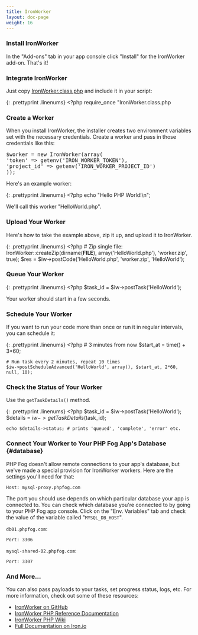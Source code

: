 ```yaml
---
title: IronWorker
layout: doc-page
weight: 16
---
```


### Install IronWorker

In the "Add-ons" tab in your app console click "Install" for the IronWorker add-on. That's it!

### Integrate IronWorker

Just copy [IronWorker.class.php](https://github.com/iron-io/iron_worker_php/blob/master/IronWorker.class.php) and include it in your script:

{: .prettyprint .linenums}
	<?php
	require_once "IronWorker.class.php

### Create a Worker

When you install IronWorker, the installer creates two environment variables set with the necessary credentials. Create a worker and pass in those credentials like this:

<pre class="prettyprint linenums:3 linenums">
$worker = new IronWorker(array(
'token' => getenv('IRON_WORKER_TOKEN'),
'project_id' => getenv('IRON_WORKER_PROJECT_ID')
));</pre>

Here's an example worker:

{: .prettyprint .linenums}
	<?php
	echo "Hello PHP World!\n";

We'll call this worker "HelloWorld.php".

### Upload Your Worker

Here's how to take the example above, zip it up, and upload it to IronWorker.

{: .prettyprint .linenums}
	<?php
	# Zip single file:
	IronWorker::createZip(dirname(__FILE__), array('HelloWorld.php'), 'worker.zip', true);
	$res = $iw->postCode('HelloWorld.php', 'worker.zip', 'HelloWorld');

###  Queue Your Worker

{: .prettyprint .linenums}
	<?php
	$task_id = $iw->postTask('HelloWorld');

Your worker should start in a few seconds.

### Schedule Your Worker

If you want to run your code more than once or run it in regular intervals, you can schedule it:

{: .prettyprint .linenums}
	<?php
	# 3 minutes from now
	$start_at = time() + 3*60;

	# Run task every 2 minutes, repeat 10 times
	$iw->postScheduleAdvanced('HelloWorld', array(), $start_at, 2*60, null, 10);

### Check the Status of Your Worker

Use the `getTaskDetails()` method.

{: .prettyprint .linenums}
	<?php
	$task_id = $iw->postTask('HelloWorld');
	$details = $iw->getTaskDetails($task_id);

	echo $details->status; # prints 'queued', 'complete', 'error' etc.

### Connect Your Worker to Your PHP Fog App's Database {#database}

PHP Fog doesn't allow remote connections to your app's database, but we've made a special provision for IronWorker workers. Here are the settings you'll need for that: 

	Host: mysql-proxy.phpfog.com

The port you should use depends on which particular database your app is connected to. You can check which database you're connected to by going to your PHP Fog app console. Click on the "Env. Variables" tab and check the value of the variable called "`MYSQL_DB_HOST`".

`db01.phpfog.com`:

	Port: 3306

`mysql-shared-02.phpfog.com`:
	
	Port: 3307

### And More...

You can also pass payloads to your tasks, set progress status, logs, etc. For more information, check out some of these resources:

* [IronWorker on GitHub](https://github.com/iron-io/iron_worker_php)
* [IronWorker PHP Reference Documentation](http://iron-io.github.com/iron_worker_php/)
* [IronWorker PHP Wiki](https://github.com/iron-io/iron_worker_php/wiki)
* [Full Documentation on Iron.io](http://docs.iron.io/)
